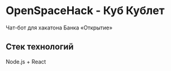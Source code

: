 # OpenSpaceHack - Куб Кублет
Чат-бот для хакатона Банка «Открытие»
## Стек технологий
Node.js + React
